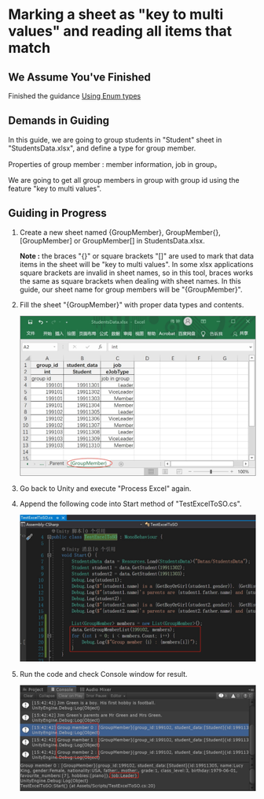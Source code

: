 # Marking a sheet as "key to multi values" and reading all items that match

## We Assume You've Finished

Finished the guidance [Using Enum types](./Guide1E3_EN.md)

## Demands in Guiding

In this guide, we are going to group students in "Student" sheet in "StudentsData.xlsx", and define a type for group member.

Properties of group member : member information, job in group。

We are going to get all group members in group with group id using the feature "key to multi values".

## Guiding in Progress

1. Create a new sheet named {GroupMember}, GroupMember{}, [GroupMember] or GroupMember[] in StudentsData.xlsx.
   
   **Note :** the braces "{}" or square brackets "[]" are used to mark that data items in the sheet will be "key to multi values". In some xlsx applications square brackets are invalid in sheet names, so in this tool, braces works the same as square brackets when dealing with sheet names. In this guide, our sheet name for group members will be "{GroupMember}".

2. Fill the sheet "{GroupMember}" with proper data types and contents.
   
   ![mark sheet as key to multi values](./.images/img2.1-1.jpg)

3. Go back to Unity and execute "Process Excel" again.

4. Append the following code into Start method of "TestExcelToSO.cs".
   
   ![get all group member in group group_id == 199102, and print them](./.images/img2.1-2.jpg)

5. Run the code and check Console window for result.
   
   ![Console output, focus on job property and three members](./.images/img2.1-3.jpg)

